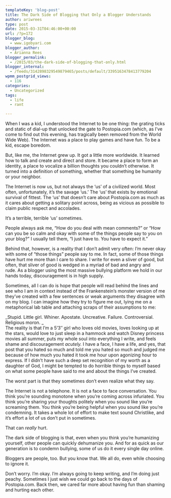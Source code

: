 ```yaml
---
templateKey: 'blog-post'
title: The Dark Side of Blogging that Only a Blogger Understands
author: ariwrees
type: post
date: 2015-03-31T04:46:00+00:00
url: /?p=172
blogger_blog:
  - www.igobyari.com
blogger_author:
  - Arianna Rees
blogger_permalink:
  - /2015/03/the-dark-side-of-blogging-that-only.html
blogger_internal:
  - /feeds/3142898329549879465/posts/default/3395163478413779204
wpmm_postgrid_views:
  - 116
categories:
  - Uncategorized
tags:
  - life
  - rant

---
```

When I was a kid, I understood the Internet to be one thing: the grating ticks and static of dial-up that unlocked the gate to Postopia.com (which, as I’ve come to find out this evening, has tragically been removed from the World Wide Web). The Internet was a place to play games and have fun. To be a kid, escape boredom.

But, like me, the Internet grew up. It got a little more worldwide. It learned how to talk and create and direct and store. It became a place to form an identity, a place to vocalize a billion thoughts you couldn’t otherwise. It turned into a definition of something, whether that something be humanity or your neighbor.

The Internet is now us, but not always the ‘us’ of a civilized world. Most often, unfortunately, it’s the savage ‘us.’ The ‘us’ that exists by emotional survival of fittest. The ‘us’ that doesn’t care about Postopia.com as much as it cares about getting a solitary point across, being as vicious as possible to claim public respect and accolades.

It’s a terrible, terrible ‘us’ sometimes.

  
People always ask me, “How do you deal with mean comments?” or “How can you be so calm and okay with some of the things people say to you on your blog?” I usually tell them, “I just have to. You have to expect it.”

Behind that, however, is a reality that I don’t admit very often: I’m never okay with some of “those things” people say to me. In fact, some of those things have hurt me more than I care to share. I write for even a sliver of good, but often, that sliver of good is wedged in a myriad of bad and angry and rude. As a blogger using the most massive bullying platform we hold in our hands today, discouragement is in high supply.

Sometimes, all I can do is hope that people will read behind the lines and see who I am in context instead of the Frankenstein’s monster version of me they’ve created with a few sentences or weak arguments they disagree with on my blog. I can imagine how they try to figure me out, lying me on a metaphorical lab table and attaching scraps of their assumptions to me:

_Stupid. Little girl. Whiner. Apostate. Uncreative. Failure. Controversial. Religious moron. _  
The reality is that I’m a 5’3″ girl who loves old movies, loves looking up at the stars, would love to just sleep in a hammock and watch Disney princess movies all summer, puts my whole soul into everything I write, and feels shame and discouragement _acutely._ I have a face, I have a life, and yes, that post that you hated so much and told me you hated so much and judged me because of how much you hated it took me hour upon agonizing hour to express. If I didn’t have such a deep set recognition of my worth as a daughter of God, I might be tempted to do horrible things to myself based on what some people have said to me and about the things I’ve created.

The worst part is that they sometimes don’t even realize what they say.

The Internet is not a telephone. It is not a face to face conversation. You think you’re sounding monotone when you’re coming across infuriated. You think you’re sharing your thoughts politely when you sound like you’re screaming them. You think you’re being helpful when you sound like you’re condemning. It takes a whole lot of effort to make text sound Christlike, and it’s effort a lot of us don’t put in sometimes.

That can _really_ hurt.

The dark side of blogging is that, even when you think you’re humanizing yourself, other people can quickly dehumanize you. And for as quick as our generation is to condemn bullying, some of us do it every single day online. 

Bloggers are people, too. But you know that. We all do, even while choosing to ignore it.

Don’t worry. I’m okay. I’m always going to keep writing, and I’m doing just peachy. Sometimes I just wish we could go back to the days of Postopia.com. Back then, we cared far more about having fun than shaming and hurting each other.